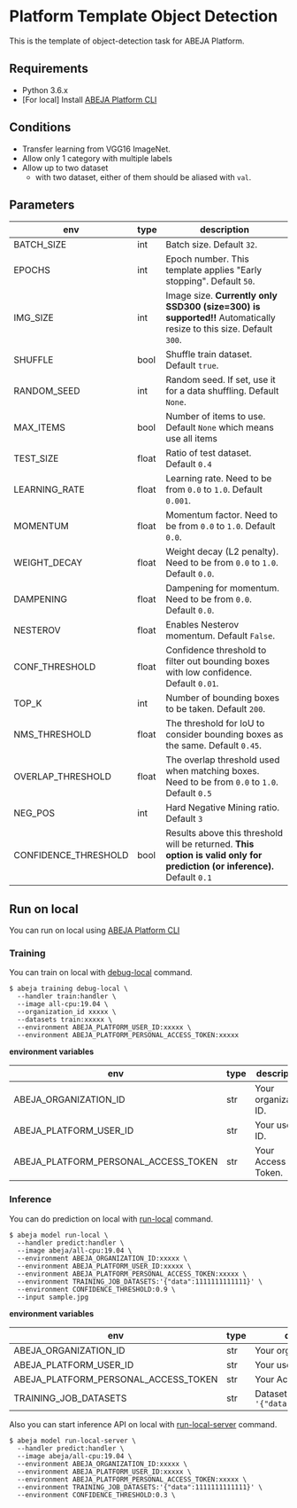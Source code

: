 # Platform Template Object Detection

This is the template of object-detection task for ABEJA Platform.

## Requirements

- Python 3.6.x
- [For local] Install [ABEJA Platform CLI](https://developers.abeja.io/developer-tools/cli/)

## Conditions
- Transfer learning from VGG16 ImageNet.
- Allow only 1 category with multiple labels
- Allow up to two dataset
    - with two dataset, either of them should be aliased with `val`.

## Parameters

| env | type | description |
| --- | --- | --- |
| BATCH_SIZE | int | Batch size. Default `32`. |
| EPOCHS | int | Epoch number. This template applies "Early stopping". Default `50`. |
| IMG_SIZE | int | Image size. **Currently only SSD300 (size=300) is supported!!** Automatically resize to this size. Default `300`. |
| SHUFFLE | bool | Shuffle train dataset. Default `true`. |
| RANDOM_SEED | int | Random seed. If set, use it for a data shuffling. Default `None`. |
| MAX_ITEMS | bool | Number of items to use. Default `None` which means use all items |
| TEST_SIZE | float | Ratio of test dataset. Default `0.4` |
| LEARNING_RATE | float | Learning rate. Need to be from `0.0` to `1.0`. Default `0.001`. |
| MOMENTUM | float | Momentum factor. Need to be from `0.0` to `1.0`. Default `0.0`. |
| WEIGHT_DECAY | float | Weight decay (L2 penalty). Need to be from `0.0` to `1.0`. Default `0.0`. |
| DAMPENING | float | Dampening for momentum. Need to be from `0.0`. Default `0.0`. |
| NESTEROV | float | Enables Nesterov momentum. Default `False`. |
| CONF_THRESHOLD | float | Confidence threshold to filter out bounding boxes with low confidence. Default `0.01`. |
| TOP_K | int | Number of bounding boxes to be taken. Default `200`. |
| NMS_THRESHOLD | float | The threshold for IoU to consider bounding boxes as the same. Default `0.45`. |
| OVERLAP_THRESHOLD | float | The overlap threshold used when matching boxes. Need to be from `0.0` to `1.0`. Default `0.5` |
| NEG_POS | int | Hard Negative Mining ratio. Default `3` |
| CONFIDENCE_THRESHOLD | bool | Results above this threshold will be returned. **This option is valid only for prediction (or inference).** Default `0.1` |

## Run on local

You can run on local using [ABEJA Platform CLI](https://developers.abeja.io/developer-tools/cli/)

### Training

You can train on local with [debug-local](https://developers.abeja.io/reference/cli/training-command/training-debug-local/) command.

```
$ abeja training debug-local \
  --handler train:handler \
  --image all-cpu:19.04 \
  --organization_id xxxxx \ 
  --datasets train:xxxxx \
  --environment ABEJA_PLATFORM_USER_ID:xxxxx \ 
  --environment ABEJA_PLATFORM_PERSONAL_ACCESS_TOKEN:xxxxx
```

**environment variables**

| env | type | description |
| --- | --- | --- |
| ABEJA_ORGANIZATION_ID | str | Your organization ID. |
| ABEJA_PLATFORM_USER_ID | str | Your user ID. |
| ABEJA_PLATFORM_PERSONAL_ACCESS_TOKEN | str | Your Access Token. |

### Inference

You can do prediction on local with [run-local](https://developers.abeja.io/reference/cli/model-command/run-local/) command.

```
$ abeja model run-local \
  --handler predict:handler \
  --image abeja/all-cpu:19.04 \
  --environment ABEJA_ORGANIZATION_ID:xxxxx \
  --environment ABEJA_PLATFORM_USER_ID:xxxxx \
  --environment ABEJA_PLATFORM_PERSONAL_ACCESS_TOKEN:xxxxx \
  --environment TRAINING_JOB_DATASETS:'{"data":1111111111111}' \
  --environment CONFIDENCE_THRESHOLD:0.9 \
  --input sample.jpg
```

**environment variables**

| env | type | description |
| --- | --- | --- |
| ABEJA_ORGANIZATION_ID | str | Your organization ID. |
| ABEJA_PLATFORM_USER_ID | str | Your user ID. |
| ABEJA_PLATFORM_PERSONAL_ACCESS_TOKEN | str | Your Access Token. |
| TRAINING_JOB_DATASETS | str | Dataset IDs. e.g `'{"data":1111111111111}'` |

Also you can start inference API on local with [run-local-server](https://developers.abeja.io/reference/cli/model-command/run-local-server/) command.

```
$ abeja model run-local-server \
  --handler predict:handler \
  --image abeja/all-cpu:19.04 \
  --environment ABEJA_ORGANIZATION_ID:xxxxx \
  --environment ABEJA_PLATFORM_USER_ID:xxxxx \
  --environment ABEJA_PLATFORM_PERSONAL_ACCESS_TOKEN:xxxxx \
  --environment TRAINING_JOB_DATASETS:'{"data":1111111111111}' \
  --environment CONFIDENCE_THRESHOLD:0.3 \
```
